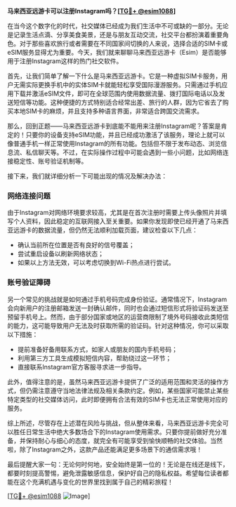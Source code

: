 **马来西亚远游卡可以注册Instagram吗？[[TG💪+ @esim1088](https://t.me/s/esim1088)]**

在当今这个数字化的时代，社交媒体已经成为我们生活中不可或缺的一部分。无论是记录生活点滴、分享美食美景，还是与朋友互动交流，社交平台都扮演着重要角色。对于那些喜欢旅行或者需要在不同国家间切换的人来说，选择合适的SIM卡或eSIM服务显得尤为重要。今天，我们就来聊聊马来西亚远游卡（Esim）是否能够用于注册Instagram这样的热门社交软件。

首先，让我们简单了解一下什么是马来西亚远游卡。它是一种虚拟SIM卡服务，用户无需实际更换手机中的实体SIM卡就能轻松享受国际漫游服务。只需通过手机应用下载并激活eSIM文件，即可在全球范围内使用数据流量、拨打国际电话以及发送短信等功能。这种便捷的方式特别适合经常出差、旅行的人群，因为它省去了购买本地SIM卡的麻烦，并且支持多种语言界面，非常适合跨国交流需求。

那么，回到正题——马来西亚远游卡到底能不能用来注册Instagram呢？答案是肯定的！只要你的设备支持eSIM功能，并且已经成功激活了该服务，理论上就可以像普通手机一样正常使用Instagram的所有功能。包括但不限于发布动态、浏览信息流、私信聊天等。不过，在实际操作过程中可能会遇到一些小问题，比如网络连接稳定性、账号验证机制等。

接下来，我们就详细分析一下可能出现的情况及解决办法：

### 网络连接问题

由于Instagram对网络环境要求较高，尤其是在首次注册时需要上传头像照片并填写个人资料，因此稳定的互联网接入至关重要。如果你发现即使已经开通了马来西亚远游卡的数据流量，但仍然无法顺利加载页面，建议检查以下几点：
- 确认当前所在位置是否有良好的信号覆盖；
- 尝试重启设备以刷新网络状态；
- 如果以上方法无效，可以考虑切换到Wi-Fi热点进行尝试。

### 账号验证障碍

另一个常见的挑战就是如何通过手机号码完成身份验证。通常情况下，Instagram会向新用户的注册邮箱发送一封确认邮件，同时也会通过短信形式将验证码发送至预留手机号上。然而，由于部分国家或地区的运营商限制了境外号码接收此类短信的能力，这可能导致用户无法及时获取所需的验证码。针对这种情况，你可以采取以下措施：
- 提前准备好备用联系方式，如家人或朋友的国内手机号码；
- 利用第三方工具生成模拟短信内容，帮助绕过这一环节；
- 直接联系Instagram官方客服寻求进一步指导。

此外，值得注意的是，虽然马来西亚远游卡提供了广泛的适用范围和灵活的操作方式，但仍需注意遵守当地法律法规及相关条款约定。例如，某些国家可能禁止某些特定类型的社交媒体访问，此时即便拥有合法有效的SIM卡也无法正常使用对应的服务。

综上所述，尽管存在上述潜在风险与挑战，但从整体来看，马来西亚远游卡完全可以胜任日常生活中绝大多数场合下的Instagram使用需求。只要你提前做好充分准备，并保持耐心与细心的态度，就完全有可能享受到愉快顺畅的社交体验。当然啦，除了Instagram之外，这款产品还能满足更多场景下的通信需求哦！

最后提醒大家一句：无论何时何地，安全始终是第一位的！无论是在线还是线下，都要时刻提高警惕，避免泄露敏感信息，保护好自己的隐私权益。希望每位读者都能在这个充满机遇与变化的世界里找到属于自己的精彩旅程！

[[TG💪+ @esim1088](https://t.me/s/esim1088) ![Image](https://i.postimg.cc/4NQfJmqS/Snipaste-2025-05-13-00-14-12.png)]